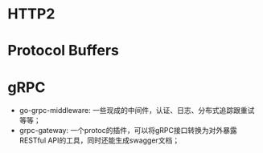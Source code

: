 # HTTP2
# Protocol Buffers
# gRPC
- go-grpc-middleware: 一些现成的中间件，认证、日志、分布式追踪跟重试等等；
- grpc-gateway: 一个protoc的插件，可以将gRPC接口转换为对外暴露RESTful API的工具，同时还能生成swagger文档；
